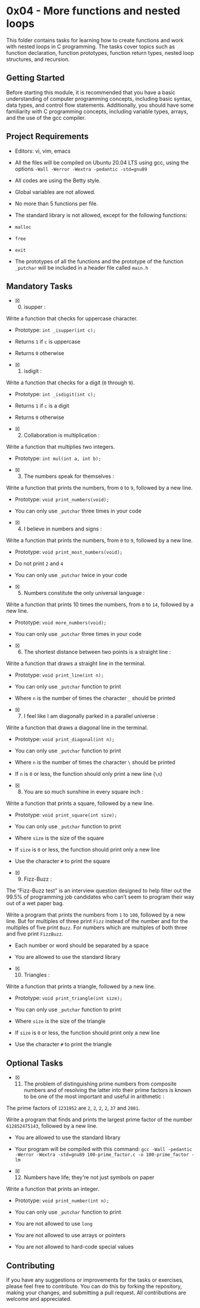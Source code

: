 #  0x04 - More functions and nested loops

This folder contains tasks for learning how to create functions and work with nested loops in C programming. The tasks cover topics such as function declaration, function prototypes, function return types, nested loop structures, and recursion.

##  Getting Started

Before starting this module, it is recommended that you have a basic understanding of computer programming concepts, including basic syntax, data types, and control flow statements. Additionally, you should have some familiarity with C programming concepts, including variable types, arrays, and the use of the gcc compiler.

##  Project Requirements

- Editors: vi, vim, emacs

- All the files will be compiled on Ubuntu 20.04 LTS using gcc, using the options `-Wall -Werror -Wextra -pedantic -std=gnu89`

- All codes are using the Betty style.

- Global variables are not allowed.

- No more than 5 functions per file.

- The standard library is not allowed, except for the following functions:

- `malloc`

- `free`

- `exit`

- The prototypes of all the functions and the prototype of the function `_putchar` will be included in a header file called `main.h`

##  Mandatory Tasks

- [x] 0. isupper :

Write a function that checks for uppercase character.

- Prototype: `int _isupper(int c);`

- Returns `1` if `c` is uppercase

- Returns `0` otherwise

- [x] 1. isdigit :

Write a function that checks for a digit (`0` through `9`).

- Prototype: `int _isdigit(int c);`

- Returns `1` if `c` is a digit

- Returns `0` otherwise

- [x] 2. Collaboration is multiplication :

Write a function that multiplies two integers.

- Prototype: `int mul(int a, int b);`

- [x] 3. The numbers speak for themselves :

Write a function that prints the numbers, from `0` to `9`, followed by a new line.

- Prototype: `void print_numbers(void);`

- You can only use `_putchar` three times in your code

- [x] 4. I believe in numbers and signs :

Write a function that prints the numbers, from `0` to `9`, followed by a new line.

- Prototype: `void print_most_numbers(void);`

- Do not print `2` and `4`

- You can only use `_putchar` twice in your code

- [x] 5. Numbers constitute the only universal language :

Write a function that prints 10 times the numbers, from `0` to `14`, followed by a new line.

- Prototype: `void more_numbers(void);`

- You can only use `_putchar` three times in your code

- [x] 6. The shortest distance between two points is a straight line :

Write a function that draws a straight line in the terminal.

- Prototype: `void print_line(int n);`

- You can only use `_putchar` function to print

- Where `n` is the number of times the character `_` should be printed

- [x] 7. I feel like I am diagonally parked in a parallel universe :

Write a function that draws a diagonal line in the terminal.

- Prototype: `void print_diagonal(int n);`

- You can only use `_putchar` function to print

- Where `n` is the number of times the character `\` should be printed

- If `n` is `0` or less, the function should only print a new line (`\n`)

- [x] 8. You are so much sunshine in every square inch :

Write a function that prints a square, followed by a new line.

- Prototype: `void print_square(int size);`

- You can only use `_putchar` function to print

- Where `size` is the size of the square

- If `size` is `0` or less, the function should print only a new line

- Use the character `#` to print the square

- [x] 9. Fizz-Buzz :

The “Fizz-Buzz test” is an interview question designed to help filter out the 99.5% of programming job candidates who can’t seem to program their way out of a wet paper bag.

Write a program that prints the numbers from `1` to `100`, followed by a new line. But for multiples of three print `Fizz` instead of the number and for the multiples of five print `Buzz`. For numbers which are multiples of both three and five print `FizzBuzz`.

- Each number or word should be separated by a space

- You are allowed to use the standard library

- [x] 10. Triangles :

Write a function that prints a triangle, followed by a new line.

- Prototype: `void print_triangle(int size);`

- You can only use `_putchar` function to print

- Where `size` is the size of the triangle

- If `size` is `0` or less, the function should print only a new line

- Use the character `#` to print the triangle

## Optional Tasks

- [x] 11. The problem of distinguishing prime numbers from composite numbers and of resolving the latter into their prime factors is known to be one of the most important and useful in arithmetic :

The prime factors of `1231952` are `2`, `2`, `2`, `2`, `37` and `2081`.

Write a program that finds and prints the largest prime factor of the number `612852475143`, followed by a new line.

- You are allowed to use the standard library

- Your program will be compiled with this command: `gcc -Wall -pedantic -Werror -Wextra -std=gnu89 100-prime_factor.c -o 100-prime_factor -lm`

- [x] 12. Numbers have life; they're not just symbols on paper

Write a function that prints an integer.

- Prototype: `void print_number(int n);`

- You can only use `_putchar` function to print

- You are not allowed to use `long`

- You are not allowed to use arrays or pointers

- You are not allowed to hard-code special values

##  Contributing

If you have any suggestions or improvements for the tasks or exercises, please feel free to contribute. You can do this by forking the repository, making your changes, and submitting a pull request. All contributions are welcome and appreciated.
